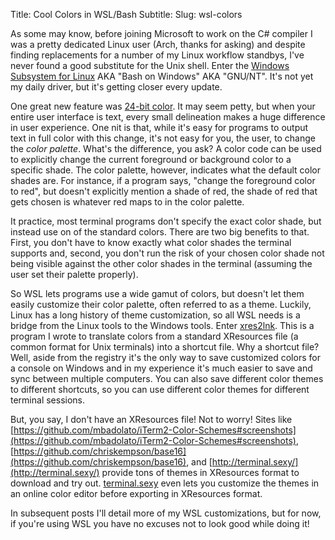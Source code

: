 Title: Cool Colors in WSL/Bash
Subtitle:
Slug: wsl-colors

As some may know, before joining Microsoft to work on the C# compiler I was a pretty dedicated Linux user (Arch, thanks for asking) and despite finding replacements for a number of my Linux workflow standbys, I've never found a good substitute for the Unix shell. Enter the [Windows Subsystem for Linux](https://blogs.msdn.microsoft.com/wsl/) AKA "Bash on Windows" AKA "GNU/NT". It's not yet my daily driver, but it's getting closer every update.

One great new feature was [24-bit color](https://blogs.msdn.microsoft.com/commandline/2016/09/22/24-bit-color-in-the-windows-console/). It may seem petty, but when your entire user interface is text, every small delineation makes a huge difference in user experience. One nit is that, while it's easy for programs to output text in full color with this change, it's not easy for you, the user, to change the *color palette*. What's the difference, you ask? A color code can be used to explicitly change the current foreground or background color to a specific shade. The color palette, however, indicates what the default color shades are. For instance, if a program says, "change the foreground color to red", but doesn't explicitly mention a shade of red, the shade of red that gets chosen is whatever red maps to in the color palette.

It practice, most terminal programs don't specify the exact color shade, but instead use on of the standard colors. There are two big benefits to that. First, you don't have to know exactly what color shades the terminal supports and, second, you don't run the risk of your chosen color shade not being visible against the other color shades in the terminal (assuming the user set their palette properly).

So WSL lets programs use a wide gamut of colors, but doesn't let them easily customize their color palette, often referred to as a theme. Luckily, Linux has a long history of theme customization, so all WSL needs is a bridge from the Linux tools to the Windows tools. Enter [xres2lnk](https://github.com/agocke/xres2lnk). This is a program I wrote to translate colors from a standard XResources file (a common format for Unix terminals) into a shortcut file. Why a shortcut file? Well, aside from the registry it's the only way to save customized colors for a console on Windows and in my experience it's much easier to save and sync between multiple computers. You can also save different color themes to different shortcuts, so you can use different color themes for different terminal sessions.

But, you say, I don't have an XResources file! Not to worry! Sites like [https://github.com/mbadolato/iTerm2-Color-Schemes#screenshots](https://github.com/mbadolato/iTerm2-Color-Schemes#screenshots), [https://github.com/chriskempson/base16](https://github.com/chriskempson/base16), and [http://terminal.sexy/](http://terminal.sexy/) provide tons of themes in XResources format to download and try out. [terminal.sexy](http://terminal.sexy/) even lets you customize the themes in an online color editor before exporting in XResources format.

In subsequent posts I'll detail more of my WSL customizations, but for now, if you're using WSL you have no excuses not to look good while doing it!
